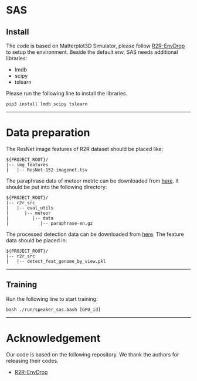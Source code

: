 # SAS

## Install
The code is based on Matterplot3D Simulator, please follow [R2R-EnvDrop](https://github.com/airsplay/R2R-EnvDrop) to setup the environment. Beside the default env, SAS needs additional libraries:
* lmdb
* scipy
* tslearn

Please run the following line to install the libraries.
```
pip3 install lmdb scipy tslearn
```

**************************************************************

# Data preparation
The ResNet image features of R2R dataset should be placed like:
```
${PROJECT_ROOT}/
|-- img_features
|   |-- ResNet-152-imagenet.tsv
```
The paraphrase data of meteor metric can be downloaded from [here](https://github.com/tylin/coco-caption/blob/master/pycocoevalcap/meteor/data/paraphrase-en.gz). It should be put into the following directory:
```
${PROJECT_ROOT}/
|-- r2r_src
|   |-- eval_utils
|      |-- meteor
|         |-- data
|            |-- paraphrase-en.gz
```
The processed detection data can be downloaded from [here](https://drive.google.com/file/d/1NBfsPwee3Xs5gva41nqMiPYKoL0TZmQp/view?usp=sharing). The feature data should be placed in:
```
${PROJECT_ROOT}/
|-- r2r_src
|   |-- detect_feat_genome_by_view.pkl
```

***************************************************************

## Training

Run the following line to start training:

```
bash ./run/speaker_sas.bash [GPU_id]
```

*******************************************************************

# Acknowledgement
Our code is based on the following repository. We thank the authors for releasing their codes. 

- [R2R-EnvDrop](https://github.com/airsplay/R2R-EnvDrop)
